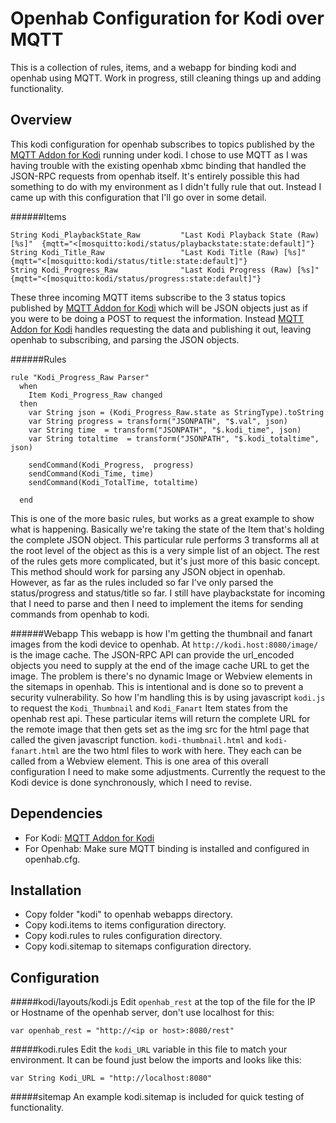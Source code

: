 Openhab Configuration for Kodi over MQTT
========================================

This is a collection of rules, items, and a webapp for binding kodi and openhab using MQTT.
Work in progress, still cleaning things up and adding functionality. 

Overview
--------
This kodi configuration for openhab subscribes to topics published by the [MQTT Addon for Kodi](https://github.com/owagner/kodi2mqtt) running under kodi. I chose to use MQTT as I was having trouble with the existing openhab xbmc binding that handled the JSON-RPC requests from openhab itself. It's entirely possible this had something to do with my environment as I didn't fully rule that out. Instead I came up with this configuration that I'll go over in some detail.

######Items
```
String Kodi_PlaybackState_Raw         "Last Kodi Playback State (Raw) [%s]"  {mqtt="<[mosquitto:kodi/status/playbackstate:state:default]"}
String Kodi_Title_Raw                 "Last Kodi Title (Raw) [%s]"           {mqtt="<[mosquitto:kodi/status/title:state:default]"}
String Kodi_Progress_Raw              "Last Kodi Progress (Raw) [%s]"        {mqtt="<[mosquitto:kodi/status/progress:state:default]"}
```
These three incoming MQTT items subscribe to the 3 status topics published by [MQTT Addon for Kodi](https://github.com/owagner/kodi2mqtt) which will be JSON objects just as if you were to be doing a POST to request the information. Instead [MQTT Addon for Kodi](https://github.com/owagner/kodi2mqtt) handles requesting the data and publishing it out, leaving openhab to subscribing, and parsing the JSON objects.

######Rules
```
rule "Kodi_Progress_Raw Parser"
  when 
    Item Kodi_Progress_Raw changed
  then
    var String json = (Kodi_Progress_Raw.state as StringType).toString
    var String progress = transform("JSONPATH", "$.val", json)
    var String time  = transform("JSONPATH", "$.kodi_time", json)
    var String totaltime  = transform("JSONPATH", "$.kodi_totaltime", json)

    sendCommand(Kodi_Progress,  progress)
    sendCommand(Kodi_Time, time)
    sendCommand(Kodi_TotalTime, totaltime) 
 
  end
```
This is one of the more basic rules, but works as a great example to show what is happening. Basically we're taking the state of the Item that's holding the complete JSON object. This particular rule performs 3 transforms all at the root level of the object as this is a very simple list of an object. The rest of the rules gets more complicated, but it's just more of this basic concept. This method should work for parsing any JSON object in openhab. However, as far as the rules included so far I've only parsed the status/progress and status/title so far. I still have playbackstate for incoming that I need to parse and then I need to implement the items for sending commands from openhab to kodi. 

######Webapp
This webapp is how I'm getting the thumbnail and fanart images from the kodi device to openhab. At `http://kodi.host:8080/image/` is the image cache. The JSON-RPC API can provide the url_encoded objects you need to supply at the end of the image cache URL to get the image. The problem is there's no dynamic Image or Webview elements in the sitemaps in openhab. This is intentional and is done so to prevent a security vulnerability. So how I'm handling this is by using javascript `kodi.js` to request the `Kodi_Thumbnail` and `Kodi_Fanart` Item states from the openhab rest api. These particular items will return the complete URL for the remote image that then gets set as the img src for the html page that called the given javascript function. `kodi-thumbnail.html` and `kodi-fanart.html` are the two html files to work with here. They each can be called from a Webview element. This is one area of this overall configuration I need to make some adjustments. Currently the request to the Kodi device is done synchronously, which I need to revise.  


Dependencies
------------
* For Kodi: [MQTT Addon for Kodi](https://github.com/owagner/kodi2mqtt)
* For Openhab: Make sure MQTT binding is installed and configured in openhab.cfg. 

Installation
------------
* Copy folder "kodi" to openhab webapps directory.
* Copy kodi.items to items configuration directory.
* Copy kodi.rules to rules configuration directory.
* Copy kodi.sitemap to sitemaps configuration directory.

Configuration
-------------
#####kodi/layouts/kodi.js 
Edit `openhab_rest` at the top of the file for the IP or Hostname of the openhab server, don't use localhost for this: 
```
var openhab_rest = "http://<ip or host>:8080/rest"
```

#####kodi.rules
Edit the `kodi_URL` variable in this file to match your environment. It can be found just below the imports and looks like this:
```
var String Kodi_URL = "http://localhost:8080"
```

#####sitemap
An example kodi.sitemap is included for quick testing of functionality.

